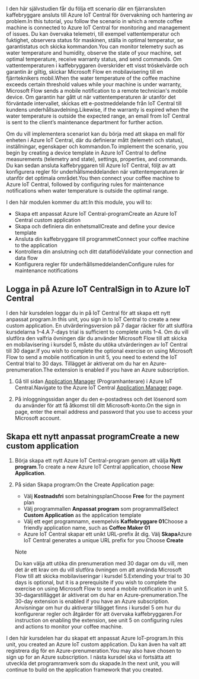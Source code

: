  <span data-ttu-id="0d266-101">I den här självstudien får du följa ett scenario där en fjärransluten kaffebryggare ansluts till Azure IoT Central för övervakning och hantering av problem.</span><span class="sxs-lookup"><span data-stu-id="0d266-101">In this tutorial, you follow the scenario in which a remote coffee machine is connected to Azure IoT Central for monitoring and management of issues.</span></span> <span data-ttu-id="0d266-102">Du kan övervaka telemetri, till exempel vattentemperatur och fuktighet, observera status för maskinen, ställa in optimal temperatur, se garantistatus och skicka kommandon.</span><span class="sxs-lookup"><span data-stu-id="0d266-102">You can monitor telemetry such as water temperature and humidity, observe the state of your machine, set optimal temperature, receive warranty status, and send commands.</span></span> <span data-ttu-id="0d266-103">Om vattentemperaturen i kaffebryggaren överskrider ett visst tröskelvärde och garantin är giltig, skickar Microsoft Flow en mobilavisering till en fjärrteknikers mobil.</span><span class="sxs-lookup"><span data-stu-id="0d266-103">When the water temperature of the coffee machine exceeds certain threshold values while your machine is under warranty, Microsoft Flow sends a mobile notification to a remote technician's mobile device.</span></span> <span data-ttu-id="0d266-104">Om garantin har gått ut när vattentemperaturen är utanför det förväntade intervallet, skickas ett e-postmeddelande från IoT Central till kundens underhållsavdelning.</span><span class="sxs-lookup"><span data-stu-id="0d266-104">Likewise, if the warranty is expired when the water temperature is outside the expected range, an email from IoT Central is sent to the client’s maintenance department for further action.</span></span>

<span data-ttu-id="0d266-105">Om du vill implementera scenariot kan du börja med att skapa en mall för enheten i Azure IoT Central, där du definierar mått (telemetri och status), inställningar, egenskaper och kommandon.</span><span class="sxs-lookup"><span data-stu-id="0d266-105">To implement the scenario, you begin by creating a device template in Azure IoT Central to define measurements (telemetry and state), settings, properties, and commands.</span></span> <span data-ttu-id="0d266-106">Du kan sedan ansluta kaffebryggaren till Azure IoT Central, följt av att konfigurera regler för underhållsmeddelanden när vattentemperaturen är utanför det optimala området.</span><span class="sxs-lookup"><span data-stu-id="0d266-106">You then connect your coffee machine to Azure IoT Central, followed by configuring rules for maintenance notifications when water temperature is outside the optimal range.</span></span>

<span data-ttu-id="0d266-107">I den här modulen kommer du att:</span><span class="sxs-lookup"><span data-stu-id="0d266-107">In this module, you will to:</span></span>
- <span data-ttu-id="0d266-108">Skapa ett anpassat Azure IoT Central-program</span><span class="sxs-lookup"><span data-stu-id="0d266-108">Create an Azure IoT Central custom application</span></span> 
- <span data-ttu-id="0d266-109">Skapa och definiera din enhetsmall</span><span class="sxs-lookup"><span data-stu-id="0d266-109">Create and define your device template</span></span>
- <span data-ttu-id="0d266-110">Ansluta din kaffebryggare till programmet</span><span class="sxs-lookup"><span data-stu-id="0d266-110">Connect your coffee machine to the application</span></span>
- <span data-ttu-id="0d266-111">Kontrollera din anslutning och ditt dataflöde</span><span class="sxs-lookup"><span data-stu-id="0d266-111">Validate your connection and data flow</span></span>
- <span data-ttu-id="0d266-112">Konfigurera regler för underhållsmeddelanden</span><span class="sxs-lookup"><span data-stu-id="0d266-112">Configure rules for maintenance notifications</span></span>
 
## <a name="sign-in-to-azure-iot-central"></a><span data-ttu-id="0d266-113">Logga in på Azure IoT Central</span><span class="sxs-lookup"><span data-stu-id="0d266-113">Sign in to Azure IoT Central</span></span>
<span data-ttu-id="0d266-114">I den här kursdelen loggar du in på IoT Central för att skapa ett nytt anpassat program.</span><span class="sxs-lookup"><span data-stu-id="0d266-114">In this unit, you sign in to IoT Central to create a new custom application.</span></span> <span data-ttu-id="0d266-115">En utvärderingsversion på 7 dagar räcker för att slutföra kursdelarna 1–4.</span><span class="sxs-lookup"><span data-stu-id="0d266-115">A 7-days trial is sufficient to complete units 1–4.</span></span> <span data-ttu-id="0d266-116">Om du vill slutföra den valfria övningen där du använder Microsoft Flow till att skicka en mobilavisering i kursdel 5, måste du utöka utvärderingen av IoT Central till 30 dagar.</span><span class="sxs-lookup"><span data-stu-id="0d266-116">If you wish to complete the optional exercise on using Microsoft Flow to send a mobile notification in unit 5, you need to extend the IoT Central trial to 30 days.</span></span> <span data-ttu-id="0d266-117">Tillägget är aktiverat om du har en Azure-prenumeration.</span><span class="sxs-lookup"><span data-stu-id="0d266-117">The extension is enabled if you have an Azure subscription.</span></span>  

1. <span data-ttu-id="0d266-118">Gå till sidan [Application Manager](https://aka.ms/iotcentral) (Programhanterare) i Azure IoT Central.</span><span class="sxs-lookup"><span data-stu-id="0d266-118">Navigate to the Azure IoT Central [Application Manager](https://aka.ms/iotcentral) page.</span></span> 

1. <span data-ttu-id="0d266-119">På inloggningssidan anger du den e-postadress och det lösenord som du använder för att få åtkomst till ditt Microsoft-konto.</span><span class="sxs-lookup"><span data-stu-id="0d266-119">On the sign in page, enter the email address and password that you use to access your Microsoft account.</span></span>

## <a name="create-a-new-custom-application"></a><span data-ttu-id="0d266-120">Skapa ett nytt anpassat program</span><span class="sxs-lookup"><span data-stu-id="0d266-120">Create a new custom application</span></span>

1. <span data-ttu-id="0d266-121">Börja skapa ett nytt Azure IoT Central-program genom att välja **Nytt program**.</span><span class="sxs-lookup"><span data-stu-id="0d266-121">To create a new Azure IoT Central application, choose **New Application**.</span></span> 

1. <span data-ttu-id="0d266-122">På sidan Skapa program:</span><span class="sxs-lookup"><span data-stu-id="0d266-122">On the Create Application page:</span></span> 
    * <span data-ttu-id="0d266-123">Välj **Kostnadsfri** som betalningsplan</span><span class="sxs-lookup"><span data-stu-id="0d266-123">Choose **Free** for the payment plan</span></span>
    * <span data-ttu-id="0d266-124">Välj programmallen **Anpassat program** som programmall</span><span class="sxs-lookup"><span data-stu-id="0d266-124">Select **Custom Application** as the application template</span></span>
    * <span data-ttu-id="0d266-125">Välj ett eget programnamn, exempelvis **Kaffebryggare 01**</span><span class="sxs-lookup"><span data-stu-id="0d266-125">Choose a friendly application name, such as **Coffee Maker 01**</span></span>
    * <span data-ttu-id="0d266-126">Azure IoT Central skapar ett unikt URL-prefix åt dig. Välj **Skapa**</span><span class="sxs-lookup"><span data-stu-id="0d266-126">Azure IoT Central generates a unique URL prefix for you Choose **Create**</span></span>
    
   > [!NOTE]
   > <span data-ttu-id="0d266-127">Du kan välja att utöka din prenumeration med 30 dagar om du vill, men det är ett krav om du vill slutföra övningen om att använda Microsoft Flow till att skicka mobilaviseringar i kursdel 5.</span><span class="sxs-lookup"><span data-stu-id="0d266-127">Extending your trial to 30 days is optional, but it is a prerequisite if you wish to complete the exercise on using Microsoft Flow to send a mobile notification in unit 5.</span></span> <span data-ttu-id="0d266-128">30-dagarstillägget är aktiverat om du har en Azure-prenumeration.</span><span class="sxs-lookup"><span data-stu-id="0d266-128">The 30-day extension is enabled if you have an Azure subscription.</span></span> <span data-ttu-id="0d266-129">Anvisningar om hur du aktiverar tillägget finns i kursdel 5 om hur du konfigurerar regler och åtgärder för att övervaka kaffebryggaren.</span><span class="sxs-lookup"><span data-stu-id="0d266-129">For instruction on enabling the extension, see unit 5 on configuring rules and actions to monitor your coffee machine.</span></span>

<span data-ttu-id="0d266-130">I den här kursdelen har du skapat ett anpassat Azure IoT-program.</span><span class="sxs-lookup"><span data-stu-id="0d266-130">In this unit, you created an Azure IoT custom application.</span></span> <span data-ttu-id="0d266-131">Du kan även ha valt att registrera dig för en Azure-prenumeration.</span><span class="sxs-lookup"><span data-stu-id="0d266-131">You may also have chosen to sign up for an Azure subscription.</span></span> <span data-ttu-id="0d266-132">I nästa kursdel ska vi fortsätta att utveckla det programramverk som du skapade.</span><span class="sxs-lookup"><span data-stu-id="0d266-132">In the next unit, you will continue to build on the application framework that you created.</span></span> 